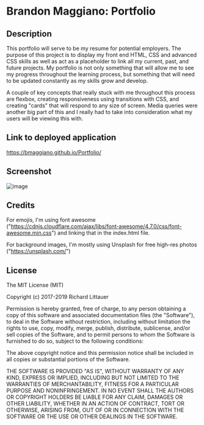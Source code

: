 # Brandon Maggiano: Portfolio

## Description

This portfolio will serve to be my resume for potential employers. The purpose of this project is to display my front end HTML, CSS and advanced CSS skills as well as act as a placeholder to link all my current, past, and future projects. My portfolio is not only something that will allow me to see my progress throughout the learning process, but something that will need to be updated constantly as my skills grow and develop. 

A couple of key concepts that really stuck with me throughout this process are flexbox, creating responsiveness using transitions with CSS, and creating "cards" that will respond to any size of screen. Media queries were another big part of this and I really had to take into consideration what my users will be viewing this with.

## Link to deployed application

https://bmaggiano.github.io/Portfolio/

## Screenshot

![image](https://user-images.githubusercontent.com/103971233/190213326-d96e5458-66b7-4075-ab6d-76c918859915.png)


## Credits

For emojis, I'm using font awesome ("https://cdnjs.cloudflare.com/ajax/libs/font-awesome/4.7.0/css/font-awesome.min.css") and linking that in the index.html file.

For background images, I'm mostly using Unsplash for free high-res photos ("https://unsplash.com/")

## License

The MIT License (MIT)

Copyright (c) 2017-2019 Richard Littauer

Permission is hereby granted, free of charge, to any person obtaining a copy
of this software and associated documentation files (the "Software"), to deal
in the Software without restriction, including without limitation the rights
to use, copy, modify, merge, publish, distribute, sublicense, and/or sell
copies of the Software, and to permit persons to whom the Software is
furnished to do so, subject to the following conditions:

The above copyright notice and this permission notice shall be included in all
copies or substantial portions of the Software.

THE SOFTWARE IS PROVIDED "AS IS", WITHOUT WARRANTY OF ANY KIND, EXPRESS OR
IMPLIED, INCLUDING BUT NOT LIMITED TO THE WARRANTIES OF MERCHANTABILITY,
FITNESS FOR A PARTICULAR PURPOSE AND NONINFRINGEMENT. IN NO EVENT SHALL THE
AUTHORS OR COPYRIGHT HOLDERS BE LIABLE FOR ANY CLAIM, DAMAGES OR OTHER
LIABILITY, WHETHER IN AN ACTION OF CONTRACT, TORT OR OTHERWISE, ARISING FROM,
OUT OF OR IN CONNECTION WITH THE SOFTWARE OR THE USE OR OTHER DEALINGS IN THE
SOFTWARE.
